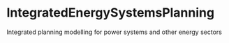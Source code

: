 # IntegratedEnergySystemsPlanning
Integrated planning modelling for power systems and other energy sectors
